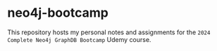 # neo4j-bootcamp
This repository hosts my personal notes and assignments for the `2024 Complete Neo4j GraphDB Bootcamp` Udemy course. 
